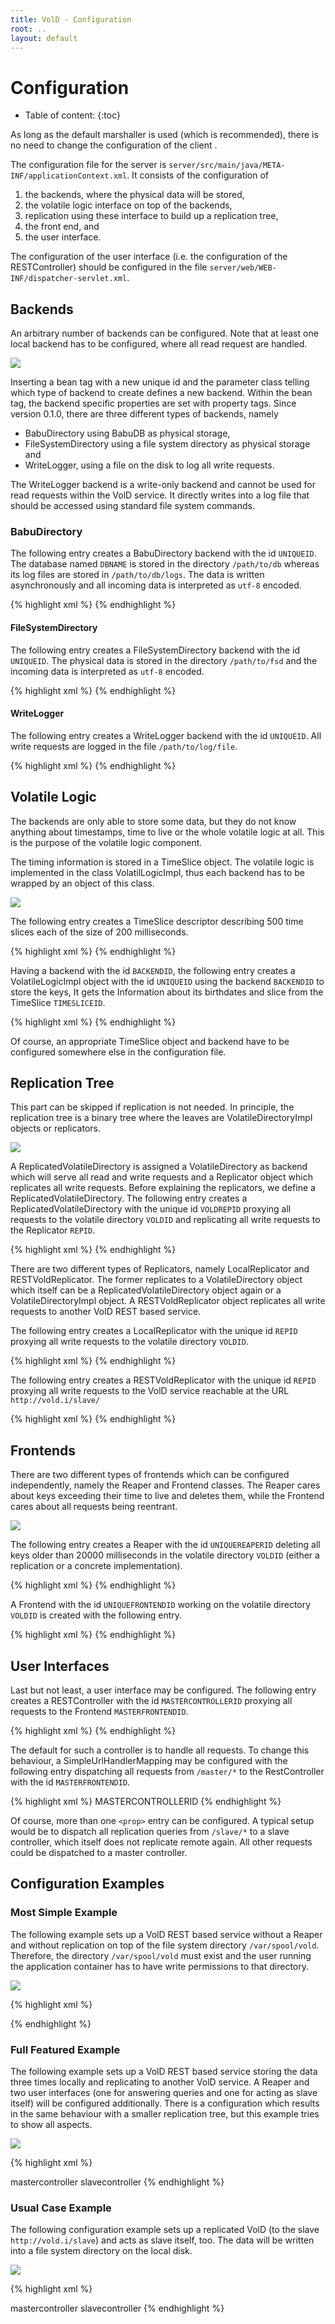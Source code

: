 ```yaml
---
title: VolD - Configuration
root: ..
layout: default
---
```



Configuration
=============

* Table of content:
{:toc}

As long as the default marshaller is used (which is recommended), there is no need to change the configuration of the client .

The configuration file for the server is `server/src/main/java/META-INF/applicationContext.xml`.
It consists of the configuration of
1. the backends, where the physical data will be stored,
2. the volatile logic interface on top of the backends,
3. replication using these interface to build up a replication tree,
4. the front end, and
5. the user interface.

The configuration of the user interface (i.e. the configuration of the RESTController) should be configured in the file `server/web/WEB-INF/dispatcher-servlet.xml`.

Backends
-------

An arbitrary number of backends can be configured. Note that at least one local backend has to be configured, where all read request are handled.

![](Backend.png)

Inserting a bean tag with a new unique id and the parameter class telling which type of backend to create defines a new backend. Within the bean tag, the backend specific properties are set with property tags.
Since version 0.1.0, there are three different types of backends, namely

- BabuDirectory using BabuDB as physical storage,
- FileSystemDirectory using a file system directory as physical storage and
- WriteLogger, using a file on the disk to log all write requests.

The WriteLogger backend is a write-only backend and cannot be used for read requests within the VolD service. It directly writes into a log file that should be accessed using standard file system commands.

### BabuDirectory

The following entry creates a BabuDirectory backend with the id `UNIQUEID`.
The database named `DBNAME` is stored in the directory `/path/to/db` whereas its log files are stored in `/path/to/db/logs`.
The data is written asynchronously and all incoming data is interpreted as `utf-8` encoded.
 
{% highlight xml %}
    <bean id="UNIQUEID" class="de.zib.vold.backend.BabuDirectory">
        <property name="databaseName" value="DBNAME" />
        <property name="dir" value="/path/to/db" />
        <property name="logDir" value="/path/to/db/logs" />
        <property name="sync" value="ASYNC" />
        <property name="enc" value="utf-8" />
    </bean>
{% endhighlight %}

#### FileSystemDirectory

The following entry creates a FileSystemDirectory backend with the id `UNIQUEID`.
The physical data is stored in the directory `/path/to/fsd` and the incoming data is interpreted as `utf-8` encoded.

{% highlight xml %}
    <bean id="UNIQUEID" class="de.zib.vold.backend.FileSystemDirectory">
        <property name="rootPath" value="/path/to/fsd" />
        <property name="enc" value="utf-8" />
    </bean>
{% endhighlight %}

#### WriteLogger

The following entry creates a WriteLogger backend with the id `UNIQUEID`.
All write requests are logged in the file `/path/to/log/file`.

{% highlight xml %}
    <bean id="UNIQUEID" class="de.zib.vold.backend.WriteLogger">
        <property name="logfile" value="/path/to/log/file" />
    </bean>
{% endhighlight %}

Volatile Logic
-------

The backends are only able to store some data, but they do not know anything about timestamps, time to live or the whole volatile logic at all.
This is the purpose of the volatile logic component. 

The timing information is stored in a TimeSlice object.
The volatile logic is implemented in the class VolatilLogicImpl, thus each backend has to be wrapped by an object of this class.

![](VolatileLogic.png)

The following entry creates a TimeSlice descriptor describing 500 time slices each of the size of 200 milliseconds.

{% highlight xml %}
    <bean id="timesliceid" class="de.zib.vold.volatilelogic.TimeSlice">
        <property name="numberOfSlices" value="500" />
        <property name="timeSliceSize" value="200" />
    </bean>
{% endhighlight %}

Having a backend with the id `BACKENDID`, the following entry creates a VolatileLogicImpl object with the id `UNIQUEID` using the backend `BACKENDID` to store the keys, It gets the Information about its birthdates and slice from the TimeSlice `TIMESLICEID`.

{% highlight xml %}
    <bean id="UNIQUEID" class="de.zib.vold.volatilelogic.VolatileLogicImpl">
        <property name="backend" ref="BACKENDID" />
        <property name="timeslice" ref="TIMESLICEID" />
    </bean>
{% endhighlight %}

Of course, an appropriate TimeSlice object and backend have to be configured somewhere else in the configuration file.

Replication Tree
--------

This part can be skipped if replication is not needed.
In principle, the replication tree is a binary tree where the leaves are VolatileDirectoryImpl objects or replicators.

![](Replication.png)

A ReplicatedVolatileDirectory is assigned a VolatileDirectory as backend which will serve all read and write requests and a Replicator object which replicates all write requests.
Before explaining the replicators, we define a ReplicatedVolatileDirectory.
The following entry creates a ReplicatedVolatileDirectory with the unique id `VOLDREPID` proxying all requests to the volatile directory `VOLDID` and replicating all write requests to the Replicator `REPID`.

{% highlight xml %}
    <bean id="VOLDREPID" class="de.zib.vold.volatilelogic.ReplicatedVolatileDirectory">
        <property name="directory" ref="VOLDID" />
        <property name="replicator" ref="REPID" />
    </bean>
{% endhighlight %}

There are two different types of Replicators, namely LocalReplicator and RESTVoldReplicator.
The former replicates to a VolatileDirectory object which itself can be a ReplicatedVolatileDirectory object again or a VolatileDirectoryImpl object.
A RESTVoldReplicator object replicates all write requests to another VolD REST based service.

The following entry creates a LocalReplicator with the unique id `REPID` proxying all write requests to the volatile directory `VOLDID`.

{% highlight xml %}
    <bean id="REPID" class="de.zib.vold.replication.LocalReplicator">
        <property name="replica" ref="VOLDID" />
    </bean>
{% endhighlight %}

The following entry creates a RESTVoldReplicator with the unique id `REPID` proxying all write requests to the VolD service reachable at the URL `http://vold.i/slave/`

{% highlight xml %}
    <bean id="REPID" class="de.zib.vold.replication.RESTVoldReplicator">
        <property name="baseURL" value="http://vold.i/slave/" />
    </bean>
{% endhighlight %}

Frontends
-------

There are two different types of frontends which can be configured independently, namely the Reaper and Frontend classes.
The Reaper cares about keys exceeding their time to live and deletes them, while the Frontend cares about all requests being reentrant.

![](Frontend.png)

The following entry creates a Reaper with the id `UNIQUEREAPERID` deleting all keys older than 20000 milliseconds in the volatile directory `VOLDID` (either a replication or a concrete implementation).

{% highlight xml %}
    <bean id="UNIQUEREAPERID" class="de.zib.vold.frontend.Reaper">
        <property name="TTL" value="20000" />
        <property name="sicedDirectory" ref="VOLDID" />
    </bean>
{% endhighlight %}

A Frontend with the id `UNIQUEFRONTENDID` working on the volatile directory `VOLDID` is created with the following entry.

{% highlight xml %}
    <bean id="UNIQUEFRONTENDID" class="de.zib.vold.frontend.Frontend">
        <property name="slicedDirectory" ref="VOLDID" />
    </bean>
{% endhighlight %}

User Interfaces
-------

Last but not least, a user interface may be configured.
The following entry creates a RESTController with the id `MASTERCONTROLLERID` proxying all requests to the Frontend `MASTERFRONTENDID`.

{% highlight xml %}
    <bean id="MASTERCONTROLLERID" class="de.zib.vold.userInterface.RESTController">
        <property name="frontend" ref="MASTERFRONTENDID" />
    </bean>
{% endhighlight %}

The default for such a controller is to handle all requests.
To change this behaviour, a SimpleUrlHandlerMapping may be configured with the following entry dispatching all requests from `/master/*` to the RestController with the id `MASTERFRONTENDID`.

{% highlight xml %}
    <bean class="org.springframework.web.servlet.handler.SimpleUrlHandlerMapping">
        <property name="mappings">
            <props>
                <prop key="/master/*">MASTERCONTROLLERID</prop>
            </props>
        </property>
    </bean>
{% endhighlight %}

Of course, more than one `<prop>` entry can be configured.
A typical setup would be to dispatch all replication queries from `/slave/*` to a slave controller, which itself does not replicate remote again.
All other requests could be dispatched to a master controller.

Configuration Examples
----------------------

### Most Simple Example

The following example sets up a VolD REST based service without a Reaper and without replication on top of the file system directory `/var/spool/vold`.
Therefore, the directory `/var/spool/vold` must exist and the user running the application container has to have write permissions to that directory.

![](MinConfEx.png)

{% highlight xml %}
<!-- --------------- BACKEND ------------------ -->

<bean id="backend" class="de.zib.vold.backend.FileSystemDirectory">
    <property name="rootPath" value="/var/spool/vold" />
    <property name="enc" value="utf-8" />
</bean>

<!-- ---- REPLICATION TREE / VOLATILE LOGIC ---- -->

<bean id="voldi" class="de.zib.vold.volatilelogic.VolatileDirectoryImpl">
    <property name="timeslice" ref="timeslice" />
    <property name="backend" ref="backend" />
</bean>

<bean id="timeslice" class="de.zib.vold.volatilelogic.TimeSlice">
    <property name="numberOfSlices" value="60" />
    <property name="timeSliceSize" value="1000" />
    <!-- these values are choosen arbitrarily -->
</bean>

<!-- ----- FRONTEND AND USER INTERFACE -------- -->

<bean id="reaper" class="de.zib.vold.frontend.Reaper">
    <property name="TTL" value="3600000" /> <!-- one hour -->
    <property name="slicedDirectory" ref="voldi" />
</bean>

<bean id="frontend" class="de.zib.vold.frontend.Frontend">
    <property name="volatileDirectory" ref="voldi" />
</bean>

<bean id="controller" class="de.zib.vold.userInterface.RESTController">
    <property name="frontend" ref="frontend" />
</bean>
{% endhighlight %}

### Full Featured Example

The following example sets up a VolD REST based service storing the data three times locally and replicating to another VolD service.
A Reaper and two user interfaces (one for answering queries and one for acting as slave itself) will be configured additionally.
There is a configuration which results in the same behaviour with a smaller replication tree, but this example tries to show all aspects.

![](FullFeaturedExample.png)

{% highlight xml %}
<!-- --------------- BACKEND ------------------ -->

<bean id="backendfs" class="de.zib.vold.backend.FileSystemDirectory">
    <property name="rootPath" value="/var/spool/vold/fs/" />
    <property name="enc" value="utf-8" />
</bean>
<bean id="voldifs" class="de.zib.vold.volatilelogic.VolatileDirectoryImpl">
    <property name="timeslice" ref="timeslice" />
    <property name="backend" ref="backendfs" />
</bean>

<bean id="backendbabu" class="de.zib.vold.backend.BabuDirectory">
    <property name="databaseName" value="vold" />
    <property name="dir" value="/var/spool/vold/babu/" />
    <property name="logDir" value="/var/spool/vold/babu/logs/" />
    <property name="sync" value="ASYNC" />
    <property name="enc" value="utf-8" />
</bean>
<bean id="voldibabu" class="de.zib.vold.volatilelogic.VolatileDirectoryImpl">
    <property name="timeslice" ref="timeslice" />
    <property name="backend" ref="backendbabu" />
</bean>

<bean id="backendlogger" class="de.zib.vold.backend.WriteLogger">
    <property name="logfile" value="/var/spool/vold/write.logs" />
</bean>
<bean id="voldilogger" class="de.zib.vold.volatilelogic.VolatileDirectoryImpl">
    <property name="timeslice" ref="timeslice" />
    <property name="backend" ref="backendlogger" />
</bean>

<bean id="timeslice" class="de.zib.vold.volatilelogic.TimeSlice">
    <property name="numberOfSlices" value="60" />
    <property name="timeSliceSize" value="1000" />
</bean>

<!-- ---- REPLICATION TREE / VOLATILE LOGIC ---- -->

<!-- SLAVE TREE -->

<bean id="localreplogger" class="de.zib.vold.replication.LocalReplicator">
    <property name="replica" ref="voldilogger" />
</bean>

<bean id="repslave2" class="de.zib.vold.volatilelogic.ReplicatedVolatileDirectory">
    <property name="directory" ref="voldibabu" />
    <property name="replicator" ref="localreplogger" />
</bean>

<bean id="localrepslave" class="de.zib.vold.replication.LocalReplicator">
    <property name="replica" ref="repslave2" />
</bean>

<bean id="voldislave" class="de.zib.vold.volatilelogic.ReplicatedVolatileDirectory">
    <property name="directory" ref="voldifs" />
    <property name="replicator" ref="localrepslave" />
</bean>

<!-- MASTER TREE ON TOP OF SLAVE TREE -->

<bean id="remoterep2" class="de.zib.vold.replication.RESTVoldReplicator">
    <property name="baseURL" value="http://vold.i/slave/" />
</bean>

<bean id="repmaster2" class="de.zib.vold.volatilelogic.ReplicatedVolatileDirectory">
    <property name="directory" ref="voldislave" />
    <property name="replicator" ref="remoterep2" />
</bean>

<bean id="remoterep1" class="de.zib.vold.replication.RESTVoldReplicator">
    <property name="baseURL" value="http://vold.i2/slave/" />
</bean>

<bean id="voldimaster" class="de.zib.vold.volatilelogic.ReplicatedVolatileDirectory">
    <property name="directory" ref="repmaster2" />
    <property name="replicator" ref="remoterep1" />
</bean>

<!-- ----- FRONTEND AND USER INTERFACE -------- -->

<bean id="reaper" class="de.zib.vold.frontend.Reaper">
    <property name="TTL" value="3600000" /> <!-- one hour -->
    <property name="slicedDirectory" ref="voldislave" />
</bean>

<bean id="masterfrontend" class="de.zib.vold.frontend.Frontend">
    <property name="volatileDirectory" ref="voldimaster" />
</bean>

<bean id="mastercontroller" class="de.zib.vold.userInterface.RESTController">
    <property name="frontend" ref="masterfrontend" />
</bean>

<bean id="slavefrontend" class="de.zib.vold.frontend.Frontend">
    <property name="volatileDirectory" ref="voldislave" />
</bean>

<bean id="slavecontroller" class="de.zib.vold.userInterface.RESTController">
    <property name="frontend" ref="slavefrontend" />
</bean>

<bean class="org.springframework.web.servlet.handler.SimpleUrlHandlerMapping">
    <property name="mappings">
        <props>
            <prop key="/*">mastercontroller</prop>
            <prop key="/slave/*">slavecontroller</prop>
        </props>
    </property>
</bean>
{% endhighlight %}

### Usual Case Example

The following configuration example sets up a replicated VolD (to the slave `http://vold.i/slave`) and acts as slave itself, too.
The data will be written into a file system directory on the local disk.

![](UsualCaseExample.png)

{% highlight xml %}
<!-- --------------- BACKEND ------------------ -->

<bean id="backend" class="de.zib.vold.backend.FileSystemDirectory">
    <property name="rootPath" value="/var/spool/vold" />
    <property name="enc" value="utf-8" />
</bean>

<!-- ---- REPLICATION TREE / VOLATILE LOGIC ---- -->

<bean id="timeslice" class="de.zib.vold.volatilelogic.TimeSlice">
    <property name="numberOfSlices" value="60" />
    <property name="timeSliceSize" value="1000" />
</bean>

<bean id="voldi" class="de.zib.vold.volatilelogic.VolatileDirectoryImpl">
    <property name="timeslice" ref="timeslice" />
    <property name="backend" ref="backend" />
</bean>

<bean id="slave" class="de.zib.vold.replication.RESTVoldReplicator">
    <property name="baseURL" value="http://vold.i/slave" />
</bean>

<bean id="voldimaster" class="de.zib.vold.volatilelogic.ReplicatedVolatileDirectory">
    <property name="directory" ref="voldi" />
    <property name="replicator" ref="slave" />
</bean>

<!-- ----- FRONTEND AND USER INTERFACE -------- -->

<bean id="reaper" class="de.zib.vold.frontend.Reaper">
    <property name="TTL" value="3600000" /> <!-- one hour -->
    <property name="slicedDirectory" ref="voldi" />
</bean>

<bean id="masterfrontend" class="de.zib.vold.frontend.Frontend">
    <property name="volatileDirectory" ref="voldimaster" />
</bean>

<bean id="mastercontroller" class="de.zib.vold.userInterface.RESTController">
    <property name="frontend" ref="masterfrontend" />
</bean>

<bean id="slavefrontend" class="de.zib.vold.frontend.Frontend">
    <property name="volatileDirectory" ref="voldi" />
</bean>

<bean id="slavecontroller" class="de.zib.vold.userInterface.RESTController">
    <property name="frontend" ref="slavefrontend" />
</bean>

<bean class="org.springframework.web.servlet.handler.SimpleUrlHandlerMapping">
    <property name="mappings">
        <props>
            <prop key="/*">mastercontroller</prop>
            <prop key="/slave/*">slavecontroller</prop>
        </props>
    </property>
</bean>
{% endhighlight %}

